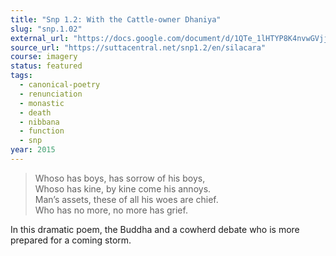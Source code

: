 ```yaml
---
title: "Snp 1.2: With the Cattle-owner Dhaniya"
slug: "snp.1.02"
external_url: "https://docs.google.com/document/d/1QTe_1lHTYP8K4nvwGVjjTAAwRw4qpW5O5LARdvlO4u0/edit"
source_url: "https://suttacentral.net/snp1.2/en/silacara"
course: imagery
status: featured
tags:
  - canonical-poetry
  - renunciation
  - monastic
  - death
  - nibbana
  - function
  - snp
year: 2015
---
```


> Whoso has boys, has sorrow of his boys,  
Whoso has kine, by kine come his annoys.  
Man’s assets, these of all his woes are chief.  
Who has no more, no more has grief.

In this dramatic poem, the Buddha and a cowherd debate who is more prepared for a coming storm.
